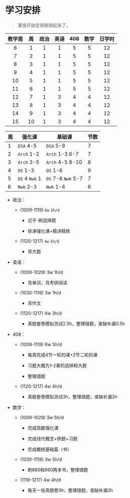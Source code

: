 # 学习安排

> 事情开始变得极限起来了。

| 教学周 |  周  | 政治 | 英语 | 408  | 数学 | 日学时 |
| :----: | :--: | :--: | :--: | :--: | :--: | :----: |
|   6    |  1   |  1   |  1   |  5   |  5   |   12   |
|   7    |  2   |  1   |  1   |  5   |  5   |   12   |
|   8    |  3   |  1   |  1   |  5   |  5   |   12   |
|   9    |  4   |  1   |  1   |  5   |  5   |   12   |
|   10   |  5   |  1   |  1   |  5   |  5   |   12   |
|   11   |  6   |  1   |  1   |  5   |  5   |   12   |
|   12   |  7   |  1   |  3   |  4   |  4   |   12   |
|   13   |  8   |  1   |  3   |  4   |  4   |   12   |
|   14   |  9   |  1   |  3   |  4   |  4   |   12   |
|   15   |  10  |  1   |  3   |  4   |  4   |   12   |

| 周   | 强化课         | 基础课             | 节数 |
| ---- | -------------- | ------------------ | ---- |
| 1    | `DSA` 4-5      | `DSA` 5-9          | 7    |
| 2    | `Arch` 1-2     | `Arch` 1-3 6-7     | 7    |
| 3    | `Arch` 3-5     | `Arch` 4-5 8-10    | 8    |
| 4    | `OS` 1-3       | `OS` 1-6           | 9    |
| 5    | `OS` 4 `Nwk` 1 | `OS` 7-8 `Nwk` 5-7 | 7    |
| 6    | `Nwk` 2-3      | `Nwk` 1-4          | 6    |



- 政治： 

    - (1009-1119) `6w` `1h/d`

        - 记乎-刷选择题

        - 徐涛强化课+精讲精练 

    - (1120-1217) `4w` `1h/d`

        - 背大题

- 英语：

    - (1009-1029) 3w 1h/d

        - 背单词，背考研阅读 

	- (1030-1119) 3w 1h/d

        - 背作文 

    - (1120-1217) 4w 3h/d

        - 真题套卷模拟测试2.5h，整理错题，查缺补漏0.5h

- 408： 

    - (1009-1119) 6w 5h/d

        - 每周完成4节一轮的课+2节二轮的课

        - 习题大概为1-2章的选择和大题

        - 整理错题

    - (1120-1217) 4w 4h/d

        - 真题套卷模拟测试3h，整理错题，查缺补漏2h

- 数学：

    - (1009-1029) 3w 5h/d

        - 完成高数强化课

        - 完成线代概念+例题+习题

        - 完成概统基础篇（书）

    - (1030-1119) 3w 5h/d

        - 刷880和660两本书，整理错题

    - (1119-1217) 4w 4h/d

        - 每天一张真题卷3h，整理错题，查缺补漏2h

<!--

- 一生一芯：

    - (0729-0820) 3w 4h/d

        - 复习C语言

        - 搭建verilator仿真环境

        - 数字电路基础实验

        - 完成PA1

        - 准备入学答辩

    - (0821-0903) 2w 4h/d

        > 这个阶段主要任务是在开学前交付一个模仿成功的rCore
        
        - 支持RV32IM的NEMU
        
        - 用RTL实现最简单的处理器
        
        - 运行时环境和基础设施

    - (0904-1008) 5w 2h/d

        - 尽力完成B阶段内容

-->


